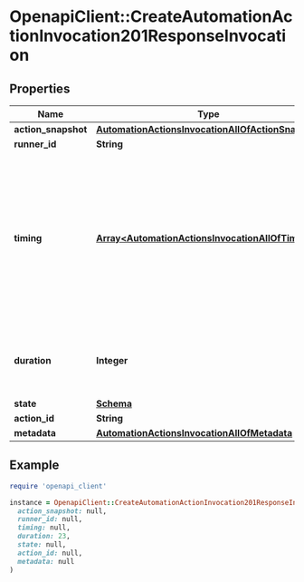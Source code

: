 # OpenapiClient::CreateAutomationActionInvocation201ResponseInvocation

## Properties

| Name | Type | Description | Notes |
| ---- | ---- | ----------- | ----- |
| **action_snapshot** | [**AutomationActionsInvocationAllOfActionSnapshot**](AutomationActionsInvocationAllOfActionSnapshot.md) |  |  |
| **runner_id** | **String** |  |  |
| **timing** | [**Array&lt;AutomationActionsInvocationAllOfTiming&gt;**](AutomationActionsInvocationAllOfTiming.md) | A list of state transitions with timestamps, sorted in ascending order by timestamp. Only the &#39;created&#39; transition is guaranteed to exist at any time. |  |
| **duration** | **Integer** | The duration of the invocation&#39;s execution time. | [optional] |
| **state** | [**Schema**](Schema.md) |  |  |
| **action_id** | **String** |  |  |
| **metadata** | [**AutomationActionsInvocationAllOfMetadata**](AutomationActionsInvocationAllOfMetadata.md) |  |  |

## Example

```ruby
require 'openapi_client'

instance = OpenapiClient::CreateAutomationActionInvocation201ResponseInvocation.new(
  action_snapshot: null,
  runner_id: null,
  timing: null,
  duration: 23,
  state: null,
  action_id: null,
  metadata: null
)
```

